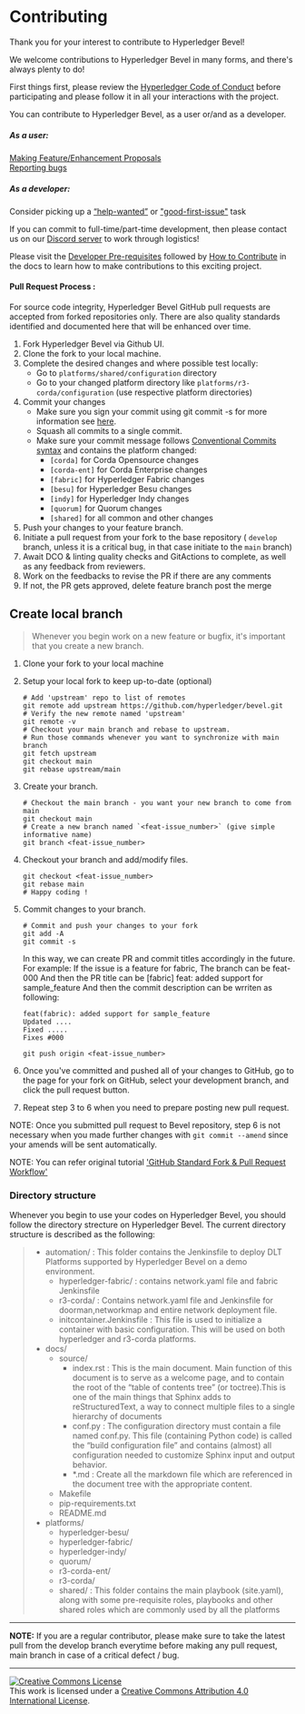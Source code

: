 # Contributing

Thank you for your interest to contribute to Hyperledger Bevel!

We welcome contributions to Hyperledger Bevel in many forms, and
there's always plenty to do!

First things first, please review the [Hyperledger Code of Conduct](https://wiki.hyperledger.org/display/HYP/Hyperledger+Code+of+Conduct) before participating and please follow it in all your interactions with the project.

You can contribute to Hyperledger Bevel, as a user or/and as a developer.

##### As a user:

[Making Feature/Enhancement Proposals](https://github.com/hyperledger/bevel/issues/new?assignees=&labels=enhancement&template=feature_request.md&title=)   
[Reporting bugs](https://github.com/hyperledger/bevel/issues/new?assignees=&labels=bug&template=bug_report.md&title=)

##### As a developer:

Consider picking up a [“help-wanted”](https://github.com/hyperledger/bevel/issues?q=is%3Aopen+is%3Aissue+label%3A%22help+wanted%22) or ["good-first-issue"](https://github.com/hyperledger/bevel/issues?q=is%3Aopen+is%3Aissue+label%3A%22good+first+issue%22) task  

If you can commit to full-time/part-time development, then please contact us on our [Discord server](https://chat.hyperledger.org) to work through logistics!

Please visit the
[Developer Pre-requisites](https://hyperledger-bevel.readthedocs.io/en/latest/tutorials/dev-prereq/) followed by [How to Contribute](https://hyperledger-bevel.readthedocs.io/en/latest/contributing/how-to-contribute/) in the docs to learn how to make contributions to this exciting project.

 #### Pull Request Process :

For source code integrity, Hyperledger Bevel GitHub pull requests are accepted from forked repositories only. There are also quality standards identified and documented here that will be enhanced over time.

1. Fork Hyperledger Bevel via Github UI.
2. Clone the fork to your local machine.
3. Complete the desired changes and where possible test locally:
     - Go to `platforms/shared/configuration` directory
     - Go to your changed platform directory like `platforms/r3-corda/configuration` (use respective platform directories)
4. Commit your changes         
     - Make sure you sign your commit using git commit -s for more information see [here](https://gist.github.com/tkuhrt/10211ae0a26a91a8c030d00344f7d11b).
     - Squash all commits to a single commit.
     - Make sure your commit message follows [Conventional Commits syntax](https://www.conventionalcommits.org/en/v1.0.0-beta.4/#specification) and contains the platform changed:
          - `[corda]` for Corda Opensource changes
          - `[corda-ent]` for Corda Enterprise changes
          - `[fabric]` for Hyperledger Fabric changes
          - `[besu]` for Hyperledger Besu changes
          - `[indy]` for Hyperledger Indy changes
          - `[quorum]` for Quorum changes
          - `[shared]` for all common and other changes
5. Push your changes to your feature branch.
6. Initiate a pull request from your fork to the base repository ( `develop` branch, unless it is a critical bug, in that case initiate to the `main` branch)
7. Await DCO & linting quality checks and GitActions to complete, as well as any feedback from reviewers.
8. Work on the feedbacks to revise the PR if there are any comments
9. If not, the PR gets approved, delete feature branch post the merge

## Create local branch

> Whenever you begin work on a new feature or bugfix, it's important that you create a new branch.
1. Clone your fork to your local machine

2. Setup your local fork to keep up-to-date (optional)
   ```
   # Add 'upstream' repo to list of remotes
   git remote add upstream https://github.com/hyperledger/bevel.git
   # Verify the new remote named 'upstream'
   git remote -v
   # Checkout your main branch and rebase to upstream.
   # Run those commands whenever you want to synchronize with main branch
   git fetch upstream
   git checkout main
   git rebase upstream/main
   ```
3. Create your branch.
   ```
   # Checkout the main branch - you want your new branch to come from main
   git checkout main
   # Create a new branch named `<feat-issue_number>` (give simple informative name)
   git branch <feat-issue_number>
   ```
4. Checkout your branch and add/modify files.
   ```
   git checkout <feat-issue_number>
   git rebase main
   # Happy coding !
   ```
5. Commit changes to your branch.
   ```
   # Commit and push your changes to your fork
   git add -A
   git commit -s
   ```
   
   In this way, we can create PR and commit titles accordingly in the future. For example:
   If the issue is a feature for fabric,
   The branch can be feat-000
   And then the PR title can be [fabric] feat: added support for sample_feature
   And then the commit description can be wrriten as following:
   
   ```
   feat(fabric): added support for sample_feature  
   Updated ....  
   Fixed .....  
   Fixes #000
   ```

   ```
   git push origin <feat-issue_number>
   ```
6. Once you've committed and pushed all of your changes to GitHub, go to the page for your fork on GitHub, select your development branch, and click the pull request button.

7. Repeat step 3 to 6 when you need to prepare posting new pull request.

NOTE: Once you submitted pull request to Bevel repository, step 6 is not necessary when you made further changes with `git commit --amend` since your amends will be sent automatically.

NOTE: You can refer original tutorial ['GitHub Standard Fork & Pull Request Workflow'](https://gist.github.com/Chaser324/ce0505fbed06b947d962)

### Directory structure

Whenever you begin to use your codes on Hyperledger Bevel, you should follow the directory strecture on Hyperledger Bevel.
The current directory structure is described as the following:


> - automation/ : This folder contains the Jenkinsfile to deploy DLT Platforms supported by Hyperledger Bevel on a demo environment.
>   - hyperledger-fabric/ : contains network.yaml file and fabric Jenkinsfile
>   - r3-corda/ : Contains network.yaml file and Jenkinsfile for doorman,networkmap and entire network deployment file.
>   - initcontainer.Jenkinsfile : This file is used to initialize a container with basic configuration. This will be used on both hyperledger and r3-corda platforms.
> - docs/
>    - source/
>         - index.rst : This is the main document. Main function of this document is to serve as a welcome page, and to contain the root of the “table of contents tree” (or toctree).This is one of the main things that Sphinx adds to reStructuredText, a way to connect multiple files to a single hierarchy of documents
>         - conf.py : The configuration directory must contain a file named conf.py. This file (containing Python code) is called the “build configuration file” and contains (almost) all configuration needed to customize Sphinx input and output behavior.
>         - *.md : Create all the markdown file which are referenced in the document tree with the appropriate content.
>    - Makefile
>    - pip-requirements.txt
>    - README.md     
> - platforms/
>     - hyperledger-besu/
>     - hyperledger-fabric/ 
>     - hyperledger-indy/ 
>     - quorum/ 
>     - r3-corda-ent/
>     - r3-corda/ 
>     - shared/ : This folder contains the main playbook (site.yaml), along with some pre-requisite roles, playbooks and other shared roles which are commonly used by all the platforms


---
**NOTE:** If you are a regular contributor, please make sure to take the latest pull from the develop branch everytime before making any pull request, main branch in case of a critical defect / bug.

---

<a rel="license" href="http://creativecommons.org/licenses/by/4.0/"><img alt="Creative Commons License" style="border-width:0" src="https://i.creativecommons.org/l/by/4.0/88x31.png" /></a><br />This work is licensed under a <a rel="license" href="http://creativecommons.org/licenses/by/4.0/">Creative Commons Attribution 4.0 International License</a>.
